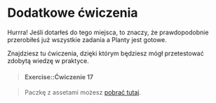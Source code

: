 # Dodatkowe ćwiczenia

Hurrra! Jeśli dotarłeś do tego miejsca, to znaczy, że prawdopodobnie przerobiłeś już wszystkie zadania a Planty jest gotowe.

Znajdziesz tu ćwiczenia, dzięki którym będziesz mógł przetestować zdobytą wiedzę w praktyce.

> #### Exercise::Ćwiczenie 17
>

>Paczkę z assetami możesz <a href="../resources/bonus-assets/bonus-layout.zip">pobrać tutaj</a>.


